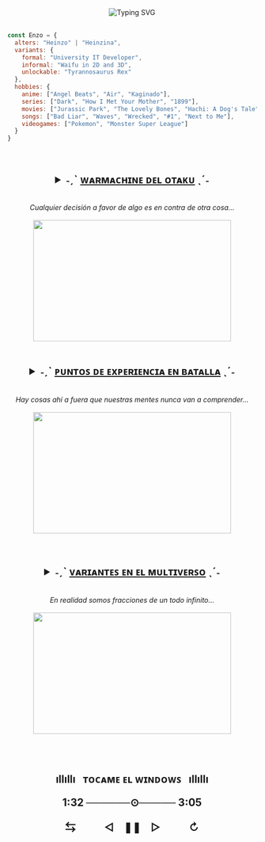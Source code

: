 <!-- SALUDO INICIAL -->
<div align="center">
  <picture>
    <img alt="Typing SVG" src="https://readme-typing-svg.herokuapp.com?color=FFFFFF&font=Patrick+Hand+SC&size=40&duration=4500&center=true&vCenter=true&lines=%F0%9F%92%BB+Inform%C3%A1tico...+de+d%C3%ADa;%F0%9F%91%92+Mona+China...+de+noche;%F0%9F%A6%96+Dinosaurio...+a+veces">
  </picture>
</div>
<br>

<!-- DESCRIPCIÓN BREVE -->
```javascript
const Enzo = {
  alters: "Heinzo" | "Heinzina",
  variants: {
    formal: "University IT Developer",
    informal: "Waifu in 2D and 3D",
    unlockable: "Tyrannosaurus Rex"
  }, 
  hobbies: {
    anime: ["Angel Beats", "Air", "Kaginado"],
    series: ["Dark", "How I Met Your Mother", "1899"],
    movies: ["Jurassic Park", "The Lovely Bones", "Hachi: A Dog's Tale"],
    songs: ["Bad Liar", "Waves", "Wrecked", "#1", "Next to Me"],
    videogames: ["Pokemon", "Monster Super League"]
  }
}
```
<br>

<!-- ESPECIFICACIONES DEL PC -->
<div align="center">
  <h2>
    <details>
      <summary>
        <b>˗ˏˋ <u>ᴡᴀʀᴍᴀᴄʜɪɴᴇ ᴅᴇʟ ᴏᴛᴀᴋᴜ</u> ˎˊ˗</b>
      </summary>
      <div><br>
        <picture>
          <img alt="HP" src="https://img.shields.io/badge/hp%20laptop-0096D6?style=for-the-badge&logo=hp&logoColor=white">
        </picture>
        <picture>
          <img alt="VSCode" src="https://img.shields.io/badge/Visual%20Studio%20Code-007ACC.svg?style=for-the-badge&logo=vscodium&logoColor=white">
        </picture><br>
        <picture>
          <img alt="Opera" src="https://img.shields.io/badge/Opera-FF1B2D.svg?style=for-the-badge&logo=Opera&logoColor=white">
        </picture>
        <picture>
          <img alt="Git" src="https://img.shields.io/badge/GIT-E44C30?style=for-the-badge&logo=git&logoColor=white">
        </picture>
        <picture>
          <img alt="VLC" src="https://img.shields.io/badge/VLC%20media%20player-FF8800.svg?style=for-the-badge&logo=VLC-media-player&logoColor=white">
        </picture><br>
      </div>
    </details>
  </h2>
</div>

<div align="center">
  <br><i>Cualquier decisión a favor de algo es en contra de otra cosa...</i><br><br>
  <picture>
    <img src="https://i.pinimg.com/564x/99/eb/20/99eb20bffd0250fda0956e0c8bcd0ef4.jpg" width=400px height=245px>
  </picture>
</div><br>

<!-- HABILIDADES Y LENGUAJES -->
<div align="center">
  <h2>
    <details>
      <summary>
        <b>˗ˏˋ <u>ᴘᴜɴᴛᴏꜱ ᴅᴇ ᴇxᴘᴇʀɪᴇɴᴄɪᴀ ᴇɴ ʙᴀᴛᴀʟʟᴀ</u> ˎˊ˗</b>
      </summary>
      <div><br>
        <picture>
          <img alt="Ruby" src="https://img.shields.io/badge/Ruby-CC342D?style=for-the-badge&logo=ruby&logoColor=white">
        </picture>
        <picture>
          <img alt="Rails" src="https://img.shields.io/badge/Ruby_on_Rails-CC0000?style=for-the-badge&logo=ruby-on-rails&logoColor=white">
        </picture>
        <picture>
          <img alt="Debian" src="https://img.shields.io/badge/Debian-A81D33?style=for-the-badge&logo=debian&logoColor=white">
        </picture><br>
        <picture>
          <img alt="HTML5" src="https://img.shields.io/badge/HTML5-E34F26.svg?style=for-the-badge&logo=HTML5&logoColor=white">
        </picture>
        <picture>
          <img alt="CSS3" src="https://img.shields.io/badge/CSS3-1572B6.svg?style=for-the-badge&logo=CSS3&logoColor=white">
        </picture>
        <picture>
          <img alt="Javascript" src="https://img.shields.io/badge/JavaScript-F7DF1E.svg?style=for-the-badge&logo=JavaScript&logoColor=black">
        </picture>
        <picture>
          <img alt="Bootstrap" src="https://img.shields.io/badge/Bootstrap-7952B3.svg?style=for-the-badge&logo=Bootstrap&logoColor=white">
        </picture><br>
        <picture>
          <img alt="PHP" src="https://img.shields.io/badge/PHP-777BB4.svg?style=for-the-badge&logo=PHP&logoColor=white">
        </picture>
        <picture>
          <img alt="Laravel" src="https://img.shields.io/badge/Laravel-FF2D20.svg?style=for-the-badge&logo=Laravel&logoColor=white">
        </picture>
        <picture>
          <img alt="XAMPP" src="https://img.shields.io/badge/XAMPP-FB7A24.svg?style=for-the-badge&logo=XAMPP&logoColor=white">
        </picture>
        <picture>
          <img alt="Livewire" src="https://img.shields.io/badge/Livewire-4E56A6.svg?style=for-the-badge&logo=Livewire&logoColor=white">
        </picture><br>
      </div>
    </details>
  </h2>
</div>

<div align="center">
  <br><i>Hay cosas ahí a fuera que nuestras mentes nunca van a comprender...</i><br><br>
  <picture>
    <img src="https://i.pinimg.com/564x/fd/68/04/fd6804272faa1844b25cff0aefb2fe9d.jpg" width=400px height=245px>
  </picture>
</div>
<br><br>

<!-- REDES SOCIALES -->
<div align="center">
  <h2>
    <details>
      <summary>
        <b>˗ˏˋ <u>ᴠᴀʀɪᴀɴᴛᴇꜱ ᴇɴ ᴇʟ ᴍᴜʟᴛɪᴠᴇʀꜱᴏ</u> ˎˊ˗</b>
      </summary>
      <div><br>
        <a href="https://www.linkedin.com/in/enzo-portales-valdivia">
          <img alt="LinkedIn" src="https://img.shields.io/badge/LinkedIn-0A66C2.svg?style=for-the-badge&logo=LinkedIn&logoColor=white">
        </a>
        <a href="https://github.com/Heinzoo">
          <img alt="GitHub" src="https://img.shields.io/badge/GitHub-181717.svg?style=for-the-badge&logo=GitHub&logoColor=white">
        </a>
        <a href="https://www.sololearn.com/profile/10249634">
          <img alt="Sololearn" src="https://img.shields.io/badge/Sololearn-149EF2.svg?style=for-the-badge&logo=Sololearn&logoColor=white">
        </a><br>
        <a href="https://www.facebook.com/sr.portales">
          <img alt="Facebook" src="https://img.shields.io/badge/Facebook-1877F2.svg?style=for-the-badge&logo=Facebook&logoColor=white">
        </a>
        <a href="https://www.instagram.com/sr_portales">
          <img alt="Instagram" src="https://img.shields.io/badge/Instagram-E4405F.svg?style=for-the-badge&logo=Instagram&logoColor=white">
        </a><br>
      </div>
    </details>
  </h2>
</div>

<div align="center">
  <br><i>En realidad somos fracciones de un todo infinito...</i><br><br>
  <picture>
    <img src="https://i.pinimg.com/564x/74/3c/59/743c5969df3ae26390f5ffa1e02c9948.jpg" width=400px height=245px>
  </picture>
</div>

<!-- TEMAZO MUSICAL -->
<br><br>
<div align="center">
  <h2>
    <b>ıllıllı</b>
    &nbsp; <b>ᴛᴏᴄᴀᴍᴇ ᴇʟ ᴡɪɴᴅᴏᴡꜱ</b> &nbsp;
    <b>ıllıllı</b>
    <p>1:32 ──────⊙───── 3:05</p>
    <p>⇆ㅤㅤㅤ◁ㅤ❚❚ㅤ▷ㅤㅤㅤ↻</p>
  </h2>
</div>
